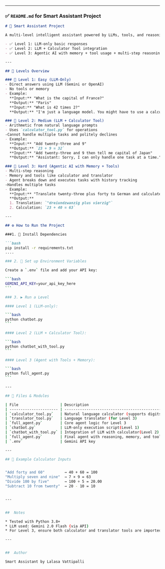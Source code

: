 

---

### ✅ `README.md` for Smart Assistant Project

````markdown
# 🧠 Smart Assistant Project

A multi-level intelligent assistant powered by LLMs, tools, and reasoning capabilities. This assistant evolves across three levels:

- ✅ Level 1: LLM-only basic responses
- ✅ Level 2: LLM + Calculator Tool integration
- ✅ Level 3: Agentic AI with memory + tool usage + multi-step reasoning

---

## 📁 Levels Overview

### 🔹 Level 1: Easy (LLM-Only)
- Direct answers using LLM (Gemini or OpenAI)
- No tools or memory
- Example:  
  **Input:** "What is the capital of France?"  
  **Output:** "Paris"
  **Input:** "What is 42 times 2?"  
  **Output:** "I'm just a language model. You might have to use a calculator for that problem." 

### 🔹 Level 2: Medium (LLM + Calculator Tool)
- Arithmetic from natural language prompts
- Uses `calculator_tool.py` for operations
-Cannot handle multiple tasks and politely declines
- Example:  
  **Input:** "Add twenty-three and 9"  
  **Output:** `23 + 9 = 32`
  **Input:** "Add twenty-three and 9 then tell me capital of Japan"  
  **Output:** "Assistant: Sorry, I can only handle one task at a time."

### 🔹 Level 3: Hard (Agentic AI with Memory + Tools)
- Multi-step reasoning
- Memory and tools like calculator and translator
- Agent breaks down and executes tasks with history tracking
-Handles multiple tasks
- Example:  
  **Input:** "Translate twenty-three plus forty to German and calculate it"  
  **Output:**  
  1. Translation: `"dreiundzwanzig plus vierzig"`  
  2. Calculation: `23 + 40 = 63`

---

## ⚙️ How to Run the Project

###1. 🧩 Install Dependencies

```bash
pip install -r requirements.txt
....

### 2. 🔑 Set up Environment Variables

Create a `.env` file and add your API key:

```bash
GEMINI_API_KEY=your_api_key_here
```

### 3. ▶️ Run a Level

#### Level 1 (LLM-only):

```bash
python chatbot.py
```

#### Level 2 (LLM + Calculator Tool):

```bash
python chatbot_with_tool.py
```

#### Level 3 (Agent with Tools + Memory):

```bash
python full_agent.py
```

---

## 🔧 Files & Modules

| File                   | Description                                                    |
| ---------------------- | -------------------------------------------------------------- |
| `calculator_tool.py`   | Natural language calculator (supports digits and word-numbers) |
| `translator_tool.py`   | Language translator (for Level 3)                              |
| `full_agent.py`        | Core agent logic for Level 3                                   |
| `chatbot.py`           | LLM-only execution script(Level 1)                             |
| `chatbot_with_tool.py` | Integration of LLM with calculator(Level 2)                    |
| `full_agent.py`        | Final agent with reasoning, memory, and tools(Level 3)         |
| `.env`                 | Gemini API key                                                 |

---

## 🔢 Example Calculator Inputs


"Add forty and 60"         → 40 + 60 = 100  
"Multiply seven and nine"  → 7 × 9 = 63  
"Divide 100 by five"       → 100 ÷ 5 = 20.00  
"Subtract 10 from twenty"  → 20 - 10 = 10  


---


##  Notes

* Tested with Python 3.8+
* LLM used: Gemini 2.0 Flash (via API)
* For Level 3, ensure both calculator and translator tools are imported properly in `full_agent.py`.

---


##  Author

Smart Assistant by Lalasa Vattipalli



